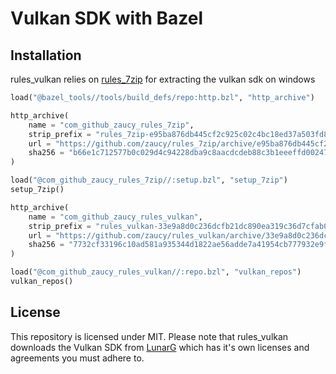 # Vulkan SDK with Bazel

## Installation

rules_vulkan relies on [rules_7zip](https://github.com/zaucy/rules_7zip) for extracting the vulkan sdk on windows

```python
load("@bazel_tools//tools/build_defs/repo:http.bzl", "http_archive")

http_archive(
    name = "com_github_zaucy_rules_7zip",
    strip_prefix = "rules_7zip-e95ba876db445cf2c925c02c4bc18ed37a503fd8",
    url = "https://github.com/zaucy/rules_7zip/archive/e95ba876db445cf2c925c02c4bc18ed37a503fd8.zip",
    sha256 = "b66e1c712577b0c029d4c94228dba9c8aacdcdeb88c3b1eeeffd00247ba5a856",
)

load("@com_github_zaucy_rules_7zip//:setup.bzl", "setup_7zip")
setup_7zip()

http_archive(
    name = "com_github_zaucy_rules_vulkan",
    strip_prefix = "rules_vulkan-33e9a8d0c236dcfb21dc890ea319c36d7cfab010",
    url = "https://github.com/zaucy/rules_vulkan/archive/33e9a8d0c236dcfb21dc890ea319c36d7cfab010.zip",
    sha256 = "7732cf33196c10ad581a935344d1822ae56adde7a41954cb777932e9fd619453",
)

load("@com_github_zaucy_rules_vulkan//:repo.bzl", "vulkan_repos")
vulkan_repos()

```

## License

This repository is licensed under MIT. Please note that rules_vulkan downloads the Vulkan SDK from [LunarG](https://www.lunarg.com/) which has it's own licenses and agreements you must adhere to.
